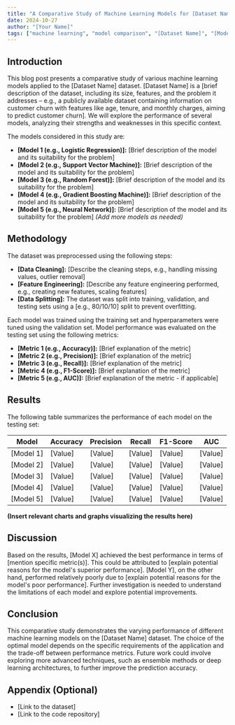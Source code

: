 ```yaml
---
title: "A Comparative Study of Machine Learning Models for [Dataset Name]"
date: 2024-10-27
author: "[Your Name]"
tags: ["machine learning", "model comparison", "[Dataset Name]", "[Model 1]", "[Model 2]", "[Model 3]", etc.]
---
```


## Introduction

This blog post presents a comparative study of various machine learning models applied to the [Dataset Name] dataset.  [Dataset Name] is a [brief description of the dataset, including its size, features, and the problem it addresses – e.g., a publicly available dataset containing information on customer churn with features like age, tenure, and monthly charges, aiming to predict customer churn].  We will explore the performance of several models, analyzing their strengths and weaknesses in this specific context.

The models considered in this study are:

* **[Model 1 (e.g., Logistic Regression)]:** [Brief description of the model and its suitability for the problem]
* **[Model 2 (e.g., Support Vector Machine)]:** [Brief description of the model and its suitability for the problem]
* **[Model 3 (e.g., Random Forest)]:** [Brief description of the model and its suitability for the problem]
* **[Model 4 (e.g., Gradient Boosting Machine)]:** [Brief description of the model and its suitability for the problem]
* **[Model 5 (e.g., Neural Network)]:** [Brief description of the model and its suitability for the problem]
*(Add more models as needed)*


## Methodology

The dataset was preprocessed using the following steps:

* **[Data Cleaning]:** [Describe the cleaning steps, e.g., handling missing values, outlier removal]
* **[Feature Engineering]:** [Describe any feature engineering performed, e.g., creating new features, scaling features]
* **[Data Splitting]:** The dataset was split into training, validation, and testing sets using a [e.g., 80/10/10] split to prevent overfitting.


Each model was trained using the training set and hyperparameters were tuned using the validation set.  Model performance was evaluated on the testing set using the following metrics:

* **[Metric 1 (e.g., Accuracy)]:** [Brief explanation of the metric]
* **[Metric 2 (e.g., Precision)]:** [Brief explanation of the metric]
* **[Metric 3 (e.g., Recall)]:** [Brief explanation of the metric]
* **[Metric 4 (e.g., F1-Score)]:** [Brief explanation of the metric]
* **[Metric 5 (e.g., AUC)]:** [Brief explanation of the metric - if applicable]


## Results

The following table summarizes the performance of each model on the testing set:

| Model             | Accuracy | Precision | Recall | F1-Score | AUC       |
|----------------------|----------|-----------|--------|----------|-----------|
| [Model 1]          | [Value]  | [Value]   | [Value] | [Value]  | [Value]   |
| [Model 2]          | [Value]  | [Value]   | [Value] | [Value]  | [Value]   |
| [Model 3]          | [Value]  | [Value]   | [Value] | [Value]  | [Value]   |
| [Model 4]          | [Value]  | [Value]   | [Value] | [Value]  | [Value]   |
| [Model 5]          | [Value]  | [Value]   | [Value] | [Value]  | [Value]   |


**(Insert relevant charts and graphs visualizing the results here)**


## Discussion

Based on the results, [Model X] achieved the best performance in terms of [mention specific metric(s)].  This could be attributed to [explain potential reasons for the model's superior performance].  [Model Y], on the other hand, performed relatively poorly due to [explain potential reasons for the model's poor performance].  Further investigation is needed to understand the limitations of each model and explore potential improvements.


## Conclusion

This comparative study demonstrates the varying performance of different machine learning models on the [Dataset Name] dataset.  The choice of the optimal model depends on the specific requirements of the application and the trade-off between performance metrics.  Future work could involve exploring more advanced techniques, such as ensemble methods or deep learning architectures, to further improve the prediction accuracy.


## Appendix (Optional)

* [Link to the dataset]
* [Link to the code repository]
  
